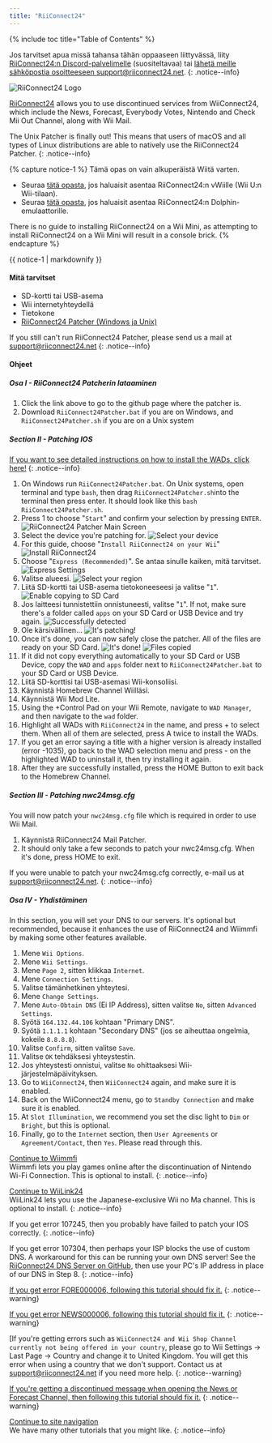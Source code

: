 ```yaml
---
title: "RiiConnect24"
---
```


{% include toc title="Table of Contents" %}

Jos tarvitset apua missä tahansa tähän oppaaseen liittyvässä, liity [RiiConnect24:n Discord-palvelimelle](https://discord.gg/b4Y7jfD) (suositeltavaa) tai [ lähetä meille sähköpostia osoitteeseen support@riiconnect24.net](mailto:support@riiconnect24.net).
{: .notice--info}

![RiiConnect24 Logo](/images/WiiRC24Logo.jpg)

[RiiConnect24](https://rc24.xyz/) allows you to use discontinued services from WiiConnect24, which include the News, Forecast, Everybody Votes, Nintendo and Check Mii Out Channel, along with Wii Mail.

The Unix Patcher is finally out! This means that users of macOS and all types of Linux distributions are able to natively use the RiiConnect24 Patcher.
{: .notice--info}

{% capture notice-1 %}
Tämä opas on vain alkuperäistä Wiitä varten.

- Seuraa [tätä opasta](riiconnect24-vwii), jos haluaisit asentaa RiiConnect24:n vWiille (Wii U:n Wii-tilaan).
- Seuraa [tätä opasta](riiconnect24-dolphin), jos haluaisit asentaa RiiConnect24:n Dolphin-emulaattorille.

There is no guide to installing RiiConnect24 on a Wii Mini, as attempting to install RiiConnect24 on a Wii Mini will result in a console brick.
{% endcapture %}

<div class="notice--warning">{{ notice-1 | markdownify }}</div>

#### Mitä tarvitset

* SD-kortti tai USB-asema
* Wii internetyhteydellä
* Tietokone
* [RiiConnect24 Patcher (Windows ja Unix)](https://github.com/RiiConnect24/RiiConnect24-Patcher/releases)

If you still can't run RiiConnect24 Patcher, please send us a mail at support@riiconnect24.net
{: .notice--info}

#### Ohjeet

##### Osa I - RiiConnect24 Patcherin lataaminen

1. Click the link above to go to the github page where the patcher is.
2. Download `RiiConnect24Patcher.bat` if you are on Windows, and `RiiConnect24Patcher.sh` if you are on a Unix system

##### Section II - Patching IOS

[If you want to see detailed instructions on how to install the WADs, click here!](wiimodlite)
{: .notice--info}

1. On Windows run `RiiConnect24Patcher.bat`. On Unix systems, open terminal and type `bash`, then drag `RiiConnect24Patcher.sh`into the terminal then press enter. It should look like this `bash RiiConnect24Patcher.sh`.
2. Press 1 to choose "`Start`" and confirm your selection by pressing `ENTER`. ![RiiConnect24 Patcher Main Screen](/images/RC24_Patcher/1.PNG)
3. Select the device you're patching for. ![Select your device](/images/RC24_Patcher/2.PNG)
4. For this guide, choose "`Install RiiConnect24 on your Wii`" ![Install RiiConnect24](/images/RC24_Patcher/3.PNG)
5. Choose "`Express (Recommended)`". Se antaa sinulle kaiken, mitä tarvitset. ![Express Settings](/images/RC24_Patcher/4.PNG)
6. Valitse alueesi. ![Select your region](/images/RC24_Patcher/5.PNG)
7. Liitä SD-kortti tai USB-asema tietokoneeseesi ja valitse "`1`". ![Enable copying to SD Card](/images/RC24_Patcher/6.PNG)
8. Jos laitteesi tunnistettiin onnistuneesti, valitse "`1`". If not, make sure there's a folder called `apps` on your SD Card or USB Device and try again. ![Successfully detected](/images/RC24_Patcher/7.PNG)
9. Ole kärsivällinen... ![It's patching!](/images/RC24_Patcher/8.PNG)
10. Once it's done, you can now safely close the patcher. All of the files are ready on your SD Card. ![It's done!](/images/RC24_Patcher/9.PNG) ![Files copied](/images/RC24_Patcher/10.PNG)
11. If it did not copy everything automatically to your SD Card or USB Device, copy the `WAD` and `apps` folder next to `RiiConnect24Patcher.bat` to your SD Card or USB Device.
12. Liitä SD-korttisi tai USB-asemasi Wii-konsoliisi.
13. Käynnistä Homebrew Channel Wiilläsi.
14. Käynnistä Wii Mod Lite.
15. Using the +Control Pad on your Wii Remote, navigate to `WAD Manager`, and then navigate to the `wad` folder.
16. Highlight all WADs with `RiiConnect24` in the name, and press + to select them. When all of them are selected, press A twice to install the WADs.
17. If you get an error saying a title with a higher version is already installed (error -1035), go back to the WAD selection menu and press - on the highlighted WAD to uninstall it, then try installing it again.
18. After they are successfully installed, press the HOME Button to exit back to the Homebrew Channel.

##### Section III - Patching nwc24msg.cfg

You will now patch your `nwc24msg.cfg` file which is required in order to use Wii Mail.

1. Käynnistä RiiConnect24 Mail Patcher.
2. It should only take a few seconds to patch your nwc24msg.cfg. When it's done, press HOME to exit.

If you were unable to patch your nwc24msg.cfg correctly, e-mail us at [support@riiconnect24.net](mailto:support@riiconnect24.net).
{: .notice--info}

##### Osa IV - Yhdistäminen

In this section, you will set your DNS to our servers. It's optional but recommended, because it enhances the use of RiiConnect24 and Wiimmfi by making some other features available.

1. Mene `Wii Options`.
2. Mene `Wii Settings`.
3. Mene `Page 2`, sitten klikkaa `Internet`.
4. Mene `Connection Settings`.
5. Valitse tämänhetkinen yhteytesi.
6. Mene `Change Settings`.
7. Mene `Auto-Obtain DNS` (Ei IP Address), sitten valitse `No`, sitten `Advanced Settings`.
8. Syötä `164.132.44.106` kohtaan "Primary DNS".
9. Syötä `1.1.1.1` kohtaan "Secondary DNS" (jos se aiheuttaa ongelmia, kokeile `8.8.8.8`).
10. Valitse `Confirm`, sitten valitse `Save`.
11. Valitse `OK` tehdäksesi yhteystestin.
12. Jos yhteystesti onnistui, valitse `No` ohittaaksesi Wii-järjestelmäpäivityksen.
13. Go to `WiiConnect24`, then `WiiConnect24` again, and make sure it is enabled.
14. Back on the WiiConnect24 menu, go to `Standby Connection` and make sure it is enabled.
15. At `Slot Illumination`, we recommend you set the disc light to `Dim` or `Bright`, but this is optional.
16. Finally, go to the `Internet` section, then `User Agreements` or `Agreement/Contact`, then `Yes`. Please read through this.


[Continue to Wiimmfi](wiimmfi)<br> Wiimmfi lets you play games online after the discontinuation of Nintendo Wi-Fi Connection. This is optional to install.
{: .notice--info}

[Continue to WiiLink24](wiilink24)<br> WiiLink24 lets you use the Japanese-exclusive Wii no Ma channel. This is optional to install.
{: .notice--info}

If you get error 107245, then you probably have failed to patch your IOS correctly.
{: .notice--info}

If you get error 107304, then perhaps your ISP blocks the use of custom DNS. A workaround for this can be running your own DNS server! See the [RiiConnect24 DNS Server on GitHub](https://github.com/RiiConnect24/DNS-Server), then use your PC's IP address in place of our DNS in Step 8.
{: .notice--info}

[If you get error FORE000006, following this tutorial should fix it.](riiconnect24-batteryfix)
{: .notice--warning}

[If you get error NEWS000006, following this tutorial should fix it.](news000006)
{: .notice--warning}

[If you're getting errors such as `WiiConnect24 and Wii Shop Channel currently not being offered in your country`, please go to Wii Settings -> Last Page -> Country and change it to United Kingdom. You will get this error when using a country that we don't support. Contact us at [support@riiconnect24.net](mailto:support@riiconnect24.net) if you need more help.
{: .notice--warning}

[If you're getting a discontinued message when opening the News or Forecast Channel, then following this tutorial should fix it.](deleting-vffs)
{: .notice--warning}

[Continue to site navigation](site-navigation)<br> We have many other tutorials that you might like.
{: .notice--info}
